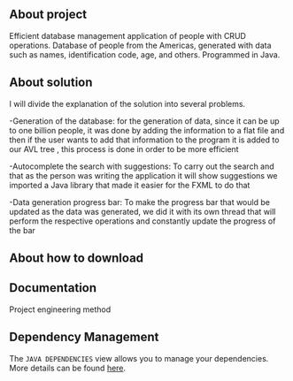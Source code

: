 ## About project

Efficient database management application of people with CRUD operations. Database of people from the Americas, generated with data such as names, identification code, age, and others. Programmed in Java.

## About solution

I will divide the explanation of the solution into several problems.

-Generation of the database: for the generation of data, since it can be up to one billion people, it was done by adding the information to a flat file and then if the user wants to add that information to the program it is added to our AVL tree , this process is done in order to be more efficient

-Autocomplete the search with suggestions: To carry out the search and that as the person was writing the application it will show suggestions we imported a Java library that made it easier for the FXML to do that

-Data generation progress bar: To make the progress bar that would be updated as the data was generated, we did it with its own thread that will perform the respective operations and constantly update the progress of the bar

## About how to download

## Documentation

Project engineering method


## Dependency Management

The `JAVA DEPENDENCIES` view allows you to manage your dependencies. More details can be found [here](https://github.com/microsoft/vscode-java-pack/blob/master/release-notes/v0.9.0.md#work-with-jar-files-directly).
